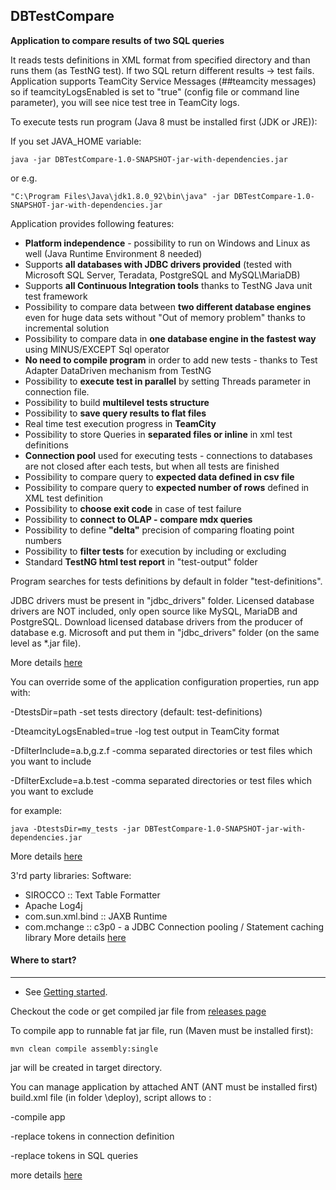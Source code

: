 ## DBTestCompare

**Application to compare results of two SQL queries** 

It reads tests definitions in XML format from specified directory and than runs them (as TestNG test). 
If two SQL return different results -> test fails. 
Application supports TeamCity Service Messages (##teamcity messages) so if teamcityLogsEnabled is set to "true" (config file or command line parameter), you will see nice test tree in TeamCity logs.

To execute tests run program (Java 8 must be installed first (JDK or JRE)):

If you set JAVA_HOME variable:
```
java -jar DBTestCompare-1.0-SNAPSHOT-jar-with-dependencies.jar
```

or e.g.
```
"C:\Program Files\Java\jdk1.8.0_92\bin\java" -jar DBTestCompare-1.0-SNAPSHOT-jar-with-dependencies.jar
```

Application provides following features:
- **Platform independence** - possibility to run on Windows and Linux as well (Java Runtime Environment 8 needed)
- Supports **all databases with JDBC drivers provided** (tested with Microsoft SQL Server, Teradata, PostgreSQL and MySQL\MariaDB)
- Supports **all Continuous Integration tools** thanks to TestNG Java unit test framework
- Possibility to compare data between **two different database engines** even for huge data sets 
without "Out of memory problem" thanks to incremental solution
- Possibility to compare data in **one database engine in the fastest way** using MINUS/EXCEPT Sql operator
- **No need to compile program** in order to add new tests - thanks to Test Adapter DataDriven mechanism from TestNG 
- Possibility to **execute test in parallel** by setting Threads parameter in connection file.
- Possibility to build **multilevel tests structure**
- Possibility to **save query results to flat files**
- Real time test execution progress in **TeamCity**
- Possibility to store Queries in **separated files or inline** in xml test definitions
- **Connection pool** used for executing tests - connections to databases are not closed 
after each tests, but when all tests are finished
- Possibility to compare query to **expected data defined in csv file**
- Possibility to compare query to **expected number of rows** defined in XML test definition
- Possibility to **choose exit code** in case  of test failure
- Possibility to **connect to OLAP - compare mdx queries**
- Possibility to define **"delta"** precision of comparing floating point numbers
- Possibility to **filter tests** for execution by including or excluding
- Standard **TestNG html test report** in "test-output" folder

Program searches for tests definitions by default in folder "test-definitions".

JDBC drivers must be present in "jdbc_drivers" folder.
Licensed database drivers are NOT included, only open source like MySQL, MariaDB and PostgreSQL. 
Download licensed database drivers from the producer of database e.g. Microsoft and put them in "jdbc_drivers" folder (on the same level as *.jar file). 

More details [here](https://github.com/ObjectivityBSS/DBTestCompare/wiki/Deploying-licensed-jdbc-drivers-(not-open-source))

You can override some of the application configuration properties, run app with:

 -DtestsDir=path             -set tests directory (default: test-definitions)
 
 -DteamcityLogsEnabled=true  -log test output in TeamCity format
 
 -DfilterInclude=a.b,g.z.f   -comma separated directories or test files which you want to include
 
 -DfilterExclude=a.b.test    -comma separated directories or test files which you want to exclude

for example:

```
java -DtestsDir=my_tests -jar DBTestCompare-1.0-SNAPSHOT-jar-with-dependencies.jar
```
More details [here](https://github.com/ObjectivityBSS/DBTestCompare/wiki/Filtering-tests-for-execution-by-including-or-excluding)

3'rd party libraries:
Software:
- SIROCCO :: Text Table Formatter
- Apache Log4j
- com.sun.xml.bind :: JAXB Runtime
- com.mchange :: c3p0 - a JDBC Connection pooling / Statement caching library
More details [here](https://github.com/ObjectivityBSS/DBTestCompare/blob/master/LICENSE-3RD-PARTY)

#### Where to start?
-------------
- See [Getting started](https://github.com/ObjectivityBSS/DBTestCompare/wiki/Getting-started).

Checkout the code or get compiled jar file from [releases page](https://github.com/ObjectivityBSS/DBTestCompare/releases)

To compile app to runnable fat jar file, run (Maven must be installed first):
```
mvn clean compile assembly:single
```
jar will be created in target directory.

You can manage application by attached ANT (ANT must be installed first) build.xml file (in folder \deploy), script allows to :

-compile app

-replace tokens in connection definition  

-replace tokens in SQL queries

more details [here](https://github.com/ObjectivityBSS/DBTestCompare/wiki/Compiling,-replacing-tokens-in-connection-definition-,-replacing-tokens-in-SQL-queries)
